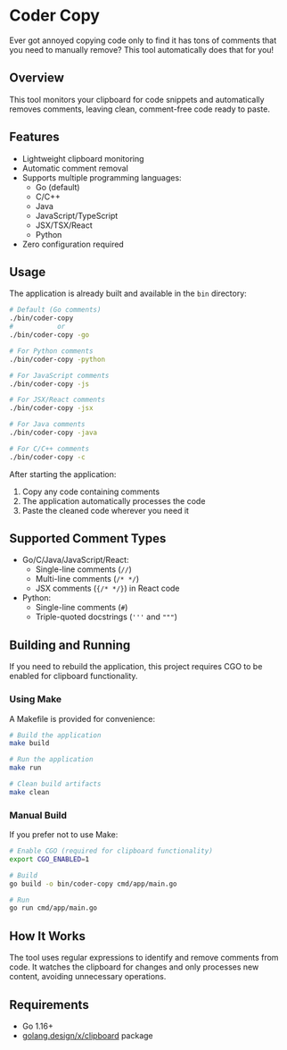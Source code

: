 # Coder Copy

Ever got annoyed copying code only to find it has tons of comments that you need to manually remove? This tool automatically does that for you!

## Overview

This tool monitors your clipboard for code snippets and automatically removes comments, leaving clean, comment-free code ready to paste.

## Features

- Lightweight clipboard monitoring
- Automatic comment removal
- Supports multiple programming languages:
  - Go (default)
  - C/C++
  - Java
  - JavaScript/TypeScript
  - JSX/TSX/React
  - Python
- Zero configuration required

## Usage

The application is already built and available in the `bin` directory:

```bash
# Default (Go comments)
./bin/coder-copy
#           or 
./bin/coder-copy -go

# For Python comments
./bin/coder-copy -python

# For JavaScript comments
./bin/coder-copy -js

# For JSX/React comments
./bin/coder-copy -jsx

# For Java comments
./bin/coder-copy -java

# For C/C++ comments
./bin/coder-copy -c
```

After starting the application:
1. Copy any code containing comments
2. The application automatically processes the code
3. Paste the cleaned code wherever you need it

## Supported Comment Types

- Go/C/Java/JavaScript/React:
  - Single-line comments (`//`)
  - Multi-line comments (`/* */`)
  - JSX comments (`{/* */}`) in React code
- Python:
  - Single-line comments (`#`)
  - Triple-quoted docstrings (`'''` and `"""`)

## Building and Running

If you need to rebuild the application, this project requires CGO to be enabled for clipboard functionality.

### Using Make

A Makefile is provided for convenience:

```bash
# Build the application
make build

# Run the application
make run

# Clean build artifacts
make clean
```

### Manual Build

If you prefer not to use Make:

```bash
# Enable CGO (required for clipboard functionality)
export CGO_ENABLED=1

# Build
go build -o bin/coder-copy cmd/app/main.go

# Run
go run cmd/app/main.go
```

## How It Works

The tool uses regular expressions to identify and remove comments from code. It watches the clipboard for changes and only processes new content, avoiding unnecessary operations.

## Requirements

- Go 1.16+
- [golang.design/x/clipboard](https://pkg.go.dev/golang.design/x/clipboard) package
